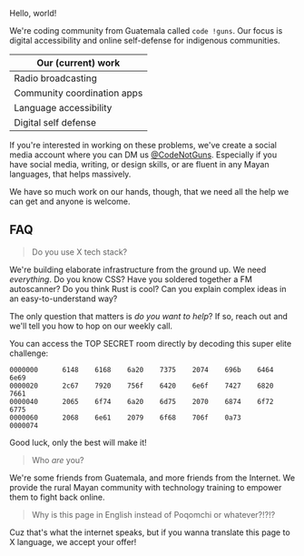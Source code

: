 Hello, world!

We're coding community from Guatemala called `code !guns`. Our focus is digital accessibility and online self-defense for indigenous communities. 

| Our (current) work |
| ----------- |
| Radio broadcasting |
| Community coordination apps |
| Language accessibility |
| Digital self defense |

If you're interested in working on these problems, we've create a social media account where you can DM us [@CodeNotGuns](https://twitter.com/CodeNotGuns). Especially if you have social media, writing, or design skills, or are fluent in any Mayan languages, that helps massively.

We have so much work on our hands, though, that we need all the help we can get and anyone is welcome.

## FAQ

> Do you use X tech stack?

We're building elaborate infrastructure from the ground up. We need *everything*. Do you know CSS? Have you soldered together a FM autoscanner? Do you think Rust is cool? Can you explain complex ideas in an easy-to-understand way? 

The only question that matters is _do you want to help_? If so, reach out and we'll tell you how to hop on our weekly call.

You can access the TOP SECRET room directly by decoding this super elite challenge:

```hex
0000000      6148    6168    6a20    7375    2074    696b    6464    6e69
0000020      2c67    7920    756f    6420    6e6f    7427    6820    7661
0000040      2065    6f74    6a20    6d75    2070    6874    6f72    6775
0000060      2068    6e61    2079    6f68    706f    0a73
0000074
```

Good luck, only the best will make it!

> Who *are* you?

We're some friends from Guatemala, and more friends from the Internet. We provide the rural Mayan community with technology training to empower them to fight back online.

>  Why is this page in English instead of Poqomchi or whatever?!?!?

Cuz that's what the internet speaks, but if you wanna translate this page to X language, we accept your offer!
